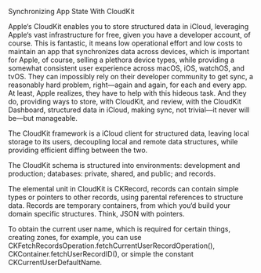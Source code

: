 Synchronizing App State With CloudKit

Apple‘s CloudKit enables you to store structured data in iCloud, leveraging Apple‘s vast infrastructure for free, given you have a developer account, of course. This is fantastic, it means low operational effort and low costs to maintain an app that synchronizes data across devices, which is important for Apple, of course, selling a plethora device types, while providing a somewhat consistent user experience across macOS, iOS, watchOS, and tvOS. They can impossibly rely on their developer community to get sync, a reasonably hard problem, right—again and again, for each and every app. At least, Apple realizes, they have to help with this hideous task. And they do, providing ways to store, with CloudKit, and review, with the CloudKit Dashboard, structured data in iCloud, making sync, not trivial—it never will be—but manageable.

The CloudKit framework is a iCloud client for structured data, leaving local storage to its users, decoupling local and remote data structures, while providing efficient diffing between the two.

The CloudKit schema is structured into environments: development and production; databases: private, shared, and public; and records.

The elemental unit in CloudKit is CKRecord, records can contain simple types or pointers to other records, using parental references to structure data. Records are temporary containers, from which you‘d build your domain specific structures. Think, JSON with pointers.

To obtain the current user name, which is required for certain things, creating zones, for example, you can use CKFetchRecordsOperation.fetchCurrentUserRecordOperation(), CKContainer.fetchUserRecordID(), or simple the constant CKCurrentUserDefaultName.
